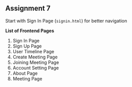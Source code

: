 ## Assignment 7
Start with Sign In Page (`signin.html`) for better navigation

**List of Frontend Pages**
1. Sign In Page
2. Sign Up Page
3. User Timeline Page
4. Create Meeting Page
5. Joining Meeting Page
6. Account Setting Page
7. About Page
8. Meeting Page